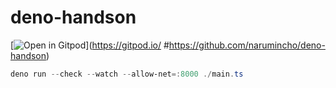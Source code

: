 # deno-handson

[![Open in Gitpod](https://gitpod.io/button/open-in-gitpod.svg)](https://gitpod.io/
#https://github.com/narumincho/deno-handson)

```ps1
deno run --check --watch --allow-net=:8000 ./main.ts
```
